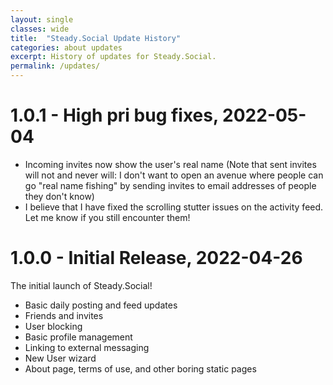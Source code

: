 ```yaml
---
layout: single
classes: wide
title:  "Steady.Social Update History"
categories: about updates
excerpt: History of updates for Steady.Social.
permalink: /updates/
---
```


# 1.0.1 - High pri bug fixes, 2022-05-04

* Incoming invites now show the user's real name (Note that sent invites will not and never will: I don't want to open an avenue where people can go "real name fishing" by sending invites to email addresses of people they don't know)
* I believe that I have fixed the scrolling stutter issues on the activity feed.  Let me know if you still encounter them!

# 1.0.0 - Initial Release, 2022-04-26

The initial launch of Steady.Social!

* Basic daily posting and feed updates
* Friends and invites
* User blocking
* Basic profile management
* Linking to external messaging
* New User wizard
* About page, terms of use, and other boring static pages